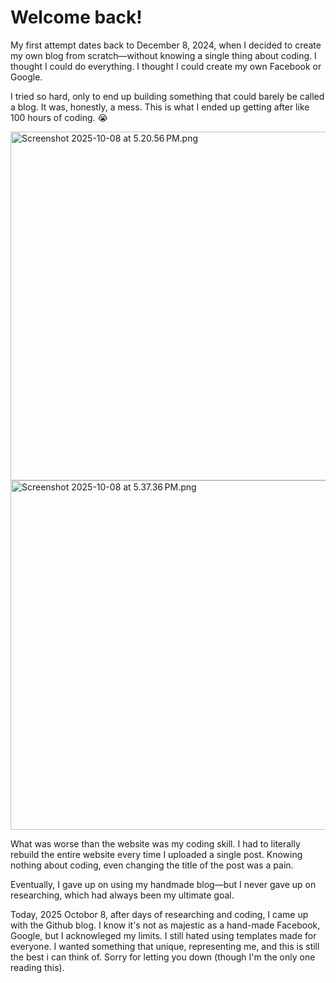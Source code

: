 # Welcome back!

My first attempt dates back to December 8, 2024, when I decided to create my own blog from scratch—without knowing a single thing about coding. I thought I could do everything. I thought I could create my own Facebook or Google. 

I tried so hard, only to end up building something that could barely be called a blog. It was, honestly, a mess. This is what I ended up getting after like 100 hours of coding. 😭



<img title="" src="file:///var/folders/8d/bd594lf12cj9z057mkwxhc9c0000gn/T/TemporaryItems/NSIRD_screencaptureui_M90Kud/Screenshot%202025-10-08%20at%205.20.56 PM.png" alt="Screenshot 2025-10-08 at 5.20.56 PM.png" width="558">

<img src="file:///var/folders/8d/bd594lf12cj9z057mkwxhc9c0000gn/T/TemporaryItems/NSIRD_screencaptureui_aeV2Xn/Screenshot%202025-10-08%20at%205.37.36 PM.png" title="" alt="Screenshot 2025-10-08 at 5.37.36 PM.png" width="559">

What was worse than the website was my coding skill. I had to literally rebuild the entire website every time I uploaded a single post. Knowing nothing about coding, even changing the title of the post was a pain.

Eventually, I gave up on using my handmade blog—but I never gave up on researching, which had always been my ultimate goal. 

Today, 2025 Octobor 8, after days of researching and coding, I came up with the Github blog. I know it's not as majestic as a hand-made Facebook, Google, but I acknowleged my limits. I still hated using templates made for everyone. I wanted something that unique, representing me, and this is still the best i can think of. Sorry for letting you down (though I'm the only one reading this).





